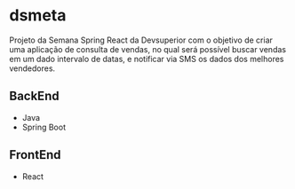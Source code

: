 # dsmeta
Projeto da Semana Spring React da Devsuperior com o objetivo de criar uma aplicação de consulta de vendas, no qual será possível buscar vendas em um dado intervalo de datas, e notificar via SMS os dados dos melhores vendedores. 

## BackEnd
- Java
- Spring Boot

## FrontEnd

- React